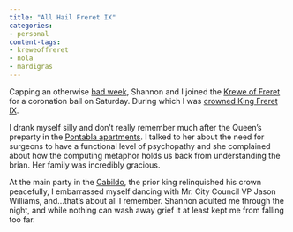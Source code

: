 ```yaml
---
title: "All Hail Freret IX"
categories:
- personal
content-tags:
- kreweoffreret
- nola
- mardigras
---
```


Capping an otherwise [bad week](/weeks/2394/), Shannon and I joined the [Krewe of Freret](https://www.kreweoffreret.org/) for a coronation ball on Saturday. During which I was [crowned King Freret IX](https://www.nola.com/entertainment_life/society/article_d6a70bc4-395f-11ea-93c6-8f7514e1fd3f.html).

<!-- https://web.archive.org/web/20200129203244im_/https://mardigrasguide.com/royalty/2020/Freret.png -->
<!-- https://web.archive.org/web/20200129203243/http://www.mardigrasguide.com/royalty/ -->

I drank myself silly and don’t really remember much after the Queen’s preparty in the [Pontabla apartments](https://en.wikipedia.org/wiki/Pontalba_Buildings). I talked to her about the need for surgeons to have a functional level of psychopathy and she complained about how the computing metaphor holds us back from understanding the brian. Her family was incredibly gracious.

At the main party in the [Cabildo](https://louisianastatemuseum.org/museum/cabildo), the prior king relinquished his crown peacefully, I embarrassed myself dancing with Mr. City Council VP Jason Williams, and…that’s about all I remember. Shannon adulted me through the night, and while nothing can wash away grief it at least kept me from falling too far.
